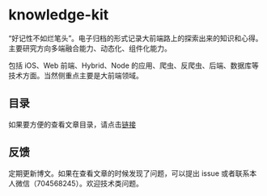 # **knowledge-kit**



“好记性不如烂笔头”。电子归档的形式记录大前端路上的探索出来的知识和心得。主要研究方向多端融合能力、动态化、组件化能力。

包括 iOS、Web 前端、Hybrid、Node 的应用、爬虫、反爬虫、后端、数据库等技术方面。当然侧重点主要是大前端领域。



## 目录

如果要方便的查看文章目录，请点击[链接](https://github.com/FantasticLBP/knowledge-kit/blob/master/SUMMARY.md)



## 反馈

定期更新博文。如果在查看文章的时候发现了问题，可以提出 issue 或者联系本人微信（704568245）。欢迎技术类问题。